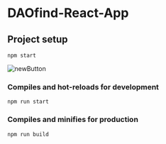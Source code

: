 # DAOfind-React-App

## Project setup
```
npm start
```

![newButton]()

### Compiles and hot-reloads for development
```
npm run start
```

### Compiles and minifies for production
```
npm run build
